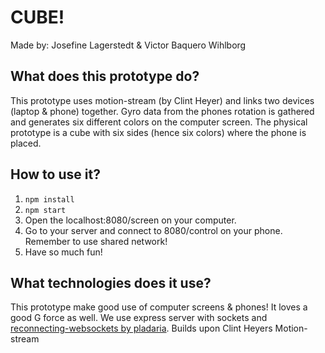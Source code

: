 # CUBE!

Made by: Josefine Lagerstedt & Victor Baquero Wihlborg

## What does this prototype do?

This prototype uses motion-stream (by Clint Heyer) and links two devices (laptop & phone) together. 
Gyro data from the phones rotation is gathered and generates six different colors on the computer screen. The physical prototype is a cube with six sides (hence six colors) where the phone is placed.

## How to use it?

1. `npm install`
2. `npm start`
3. Open the localhost:8080/screen on your computer. 
4. Go to your server and connect to 8080/control on your phone.
Remember to use shared network!
5. Have so much fun!

## What technologies does it use?

This prototype make good use of computer screens & phones! It loves a good G force as well. 
We use express server with sockets and [reconnecting-websockets by pladaria](https://github.com/pladaria/reconnecting-websocket).
Builds upon Clint Heyers Motion-stream
